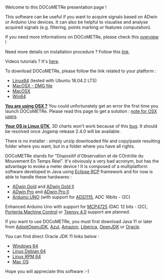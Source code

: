 Welcome to this DOCoMETRe presentation page !

This software can be useful if you want to acquire signals based on ADwin or Arduino Uno devices. It can also be helpful to visualise and analyse acquired signals (e.g. filtering, points marking or features computation).

If you need more informations on DOCoMETRe, please check this [overview](http://www.ism.univ-amu.fr/buloup/documents/Overview.pdf) !

Need more details on installation procedure ? Follow this [link](http://www.ism.univ-amu.fr/buloup/documents/Installation.pdf).

Videos tutorials ? It's [here](https://www.youtube.com/watch?v=BV_56Ztva1I&list=PLToTNXU9fy6WKUKD1BgPlpn-ONyaHg7vn).

To download DOCoMETRe, please follow the link related to your platform :

* [Linux64](http://www.ism.univ-amu.fr/buloup/documents/DOCoMETRe/DocometreLinux.zip) (tested with Ubuntu 18.04.2 LTS)
* [MacOSX - DMG file](http://www.ism.univ-amu.fr/buloup/documents/DOCoMETRe/Docometre.dmg)
* [MacOSX](http://www.ism.univ-amu.fr/buloup/documents/DOCoMETRe/DocometreMacOS.zip)
* [Win64](http://www.ism.univ-amu.fr/buloup/documents/DOCoMETRe/DocometreWindows.zip)

<ins>**You are using OSX ?**</ins> You could unfortunately get an error the first time you launch DOCoMETRe.
Please read this page to get a solution : [note for OSX users](https://github.com/TeamICSTECHNOS/DOCoMETRe/wiki/Note-for-OSX-users).

<ins>**Your OS is Linux GTK**</ins>, 3D charts won't work because of this [bug](https://jogamp.org/bugzilla//show_bug.cgi?id=1362). It should be resolved once Jogamp release 2.4.0 will be available.

There is no installer : simply unzip downloaded file and copy/paste resulting folder where you want, but in a folder where you have all rights.

DOCoMETRe stands for "Dispositif d'Observation et de COntrôle du Mouvement En Temps Réel". It's obviously a very bad acronym, but has the advantage to evoke a meter device ! It is composed of a multiplatform software developed in Java using [Eclipse RCP](https://wiki.eclipse.org/Rich_Client_Platform) framework and for now is able to handle these hardwares : 

* [ADwin Gold](https://www.adwin.de/us/produkte/gold.html) and [ADwin Gold II](https://www.adwin.de/us/produkte/goldII.html) 
* [ADwin Pro](https://www.adwin.de/us/produkte/pro.html) and [ADwin Pro II](https://www.adwin.de/us/produkte/proII.html)
* [Arduino UNO](https://store.arduino.cc/arduino-uno-rev3) (with support for [ADS1115](https://www.pjrc.com/store/teensy40.html), ADC 16bits - I2C)

Enhanced Arduino Uno with support for [MCP4725](https://www.microchip.com/en-us/product/MCP4725) (DAC 12 bits - I2C), [Portenta Machine Control](https://store.arduino.cc/products/arduino-portenta-machine-control?selectedStore=eu) or [Teensy 4.0](https://www.pjrc.com/store/teensy40.html) support are planned.

If you want to use DOCoMETRe, you must first download Java 11 or later from [AdoptOpenJDK](https://adoptopenjdk.net), [Azul](https://www.azul.com/downloads/?package=jre), [Amazon](https://docs.aws.amazon.com/corretto/index.html), [Liberica](https://bell-sw.com), [OpenJDK](https://openjdk.java.net) or [Oracle](https://www.oracle.com/fr/java/technologies/javase-jdk11-downloads.html).

You can find direct Oracle JDK 11 links below :

* [Windows 64](http://www.ism.univ-amu.fr/buloup/documents/JAVA/jdk-17.0.9_windows-x64_bin.exe)
* [Linux Debian 64](http://www.ism.univ-amu.fr/buloup/documents/JAVA/jdk-17.0.9_linux-x64_bin.deb)
* [Linux RPM 64](http://www.ism.univ-amu.fr/buloup/documents/JAVA/jdk-17.0.9_linux-x64_bin.rpm)
* [Mac OS](http://www.ism.univ-amu.fr/buloup/documents/JAVA/jdk-17.0.9_macosx-x64_bin.dmg)

Hope you will appreciate this software :-)
